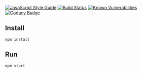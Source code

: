 [![JavaScript Style Guide](https://cdn.rawgit.com/feross/standard/master/badge.svg)](https://github.com/feross/standard)
[![Build Status](https://travis-ci.org/kgruszka/movie-library.svg?branch=master)](https://travis-ci.org/kgruszka/movie-library)
[![Known Vulnerabilities](https://snyk.io/test/github/kgruszka/movie-library/badge.svg)](https://snyk.io/test/github/kgruszka/movie-library)
[![Codacy Badge](https://api.codacy.com/project/badge/grade/5b759953fe0248b1a241bc8700f64e61)](https://www.codacy.com/app/kgruszka/movie-library)

## Install
```
npm install
```
## Run
```
npm start
```